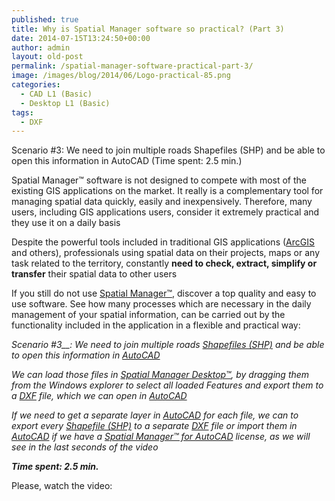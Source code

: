 ```yaml
---
published: true
title: Why is Spatial Manager software so practical? (Part 3)
date: 2014-07-15T13:24:50+00:00
author: admin
layout: old-post
permalink: /spatial-manager-software-practical-part-3/
image: /images/blog/2014/06/Logo-practical-85.png
categories:
  - CAD L1 (Basic)
  - Desktop L1 (Basic)
tags:
  - DXF
---
```

Scenario #3: We need to join multiple roads Shapefiles (SHP) and be able to open this information in AutoCAD (Time spent: 2.5 min.)

<!--more-->

Spatial Manager™ software is not designed to compete with most of the existing GIS applications on the market. It really is a complementary tool for managing spatial data quickly, easily and inexpensively. Therefore, many users, including GIS applications users, consider it extremely practical and they use it on a daily basis

Despite the powerful tools included in traditional GIS applications (<a title="ESRI ArcGIS page" href="http://www.esri.com/software/arcgis" target="_blank" rel="nofollow">ArcGIS</a> and others), professionals using spatial data on their projects, maps or any task related to the territory, constantly **need to check, extract, simplify or transfer** their spatial data to other users

If you still do not use <a title="Spatial Manager web" href="http://www.spatialmanager.com" target="_blank" rel="nofollow">Spatial Manager™</a>, discover a top quality and easy to use software. See how many processes which are necessary in the daily management of your spatial information, can be carried out by the functionality included in the application in a flexible and practical way:

_<span>Scenario #3</span>__<span>:</span> We need to join multiple roads <a title="Shapefiles (SHP) wiki" href="http://es.wikipedia.org/wiki/Shapefile" target="_blank" rel="nofollow">Shapefiles (SHP)</a> and be able to open this information in <a title="AutoCAD page" href="http://www.autodesk.com/products/autocad/overview" target="_blank" rel="nofollow">AutoCAD</a>_

_We can load those files in <a title="Spatial Manager Desktop™ product page" href="http://www.spatialmanager.com/spm-desktop/" target="_blank" rel="nofollow">Spatial Manager Desktop™</a>, by dragging them from the Windows explorer to select all loaded Features and export them to a <a title="DXF file wiki" href="http://es.wikipedia.org/wiki/DXF" target="_blank" rel="nofollow">DXF</a> file, which we can open in <a title="AutoCAD page" href="http://www.autodesk.com/products/autocad/overview" target="_blank" rel="nofollow">AutoCAD</a>_

_If we need to get a separate layer in <a title="AutoCAD page" href="http://www.autodesk.com/products/autocad/overview" target="_blank" rel="nofollow">AutoCAD</a> for each file, we can to export every <a title="Shapefiles (SHP) wiki" href="http://es.wikipedia.org/wiki/Shapefile" target="_blank" rel="nofollow">Shapefile (SHP)</a> to a separate <a title="DXF file wiki" href="http://es.wikipedia.org/wiki/DXF" target="_blank" rel="nofollow">DXF</a> file or import them in <a title="AutoCAD page" href="http://www.autodesk.com/products/autocad/overview" target="_blank" rel="nofollow">AutoCAD</a> if we have a <a title="Spatial Manager™ for AutoCAD product page" href="http://www.spatialmanager.com/spm-forautocad/" target="_blank" rel="nofollow">Spatial Manager™ for AutoCAD</a> license, as we will see in the last seconds of the video_

**_Time spent: 2.5 min._**
  
Please, watch the video: